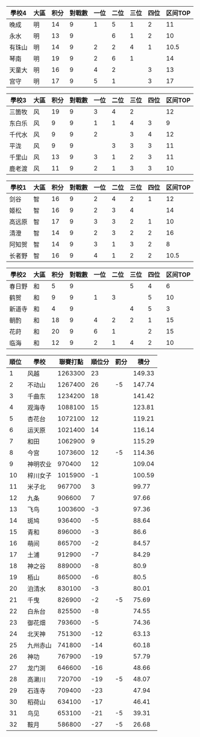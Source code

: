 | 學校4  | 大區 | 积分 | 對戰數 | 一位 | 二位 | 三位 | 四位 | 区间TOP |
| ------ | ---- | ---- | ------ | ---- | ---- | ---- | ---- | ------- |
| 晚成   | 明   | 14   | 9      | 1    | 5    | 1    | 2    | 11       |
| 永水   | 明   | 13   | 9      |      | 6    | 1    | 2    | 10       |
| 有珠山 | 明   | 14   | 9      | 2    | 2    | 4    | 1    | 10.5     |
| 琴南   | 明   | 19   | 9      | 2    | 6    | 1    |      | 14      |
| 天童大 | 明   | 16   | 9      | 4    | 2    |      | 3    | 13      |
| 宫守   | 明   | 17   | 9      | 5    | 1    |      | 3    | 17      |

| 學校3  | 大區 | 积分 | 對戰數 | 一位 | 二位 | 三位 | 四位 | 区间TOP |
| ------ | ---- | ---- | ------ | ---- | ---- | ---- | ---- | ------- |
| 三箇牧 | 风   | 19   | 9      | 3    | 4    | 2    |      | 12      |
| 东白乐 | 风   | 9    | 9      | 1    | 1    | 4    | 3    | 9       |
| 千代水 | 风   | 9    | 9      | 2    |      | 3    | 4    | 12     |
| 平泷   | 风   | 9    | 9      |      | 3    | 3    | 3    | 11      |
| 千里山 | 风   | 13   | 9      | 3    | 1    | 2    | 3    | 11      |
| 鹿老渡 | 风   | 11   | 9      | 2    | 1    | 3    | 3    | 10      |

| 學校1  | 大區 | 积分 | 對戰數 | 一位 | 二位 | 三位 | 四位 | 区间TOP |
| ------ | ---- | ---- | ------ | ---- | ---- | ---- | ---- | ------- |
| 剑谷   | 智   | 16   | 9      | 2    | 4    | 2    | 1    | 12      |
| 姬松   | 智   | 16   | 9      | 2    | 3    | 4    |      | 14      |
| 高远原 | 智   | 17   | 9      | 3    | 3    | 2    | 1    | 10       |
| 清澄   | 智   | 14   | 9      | 2    | 3    | 2   | 2    | 16      |
| 阿知贺 | 智   | 14   | 9      | 3    | 1    | 3    | 2    | 8       |
| 长者野 | 智   | 16   | 9      | 4    | 1    | 2    | 2    | 10.5     |

| 學校2  | 大區 | 积分 | 對戰數 | 一位 | 二位 | 三位 | 四位 | 区间TOP |
| ------ | ---- | ---- | ------ | ---- | ---- | ---- | ---- | ------- |
| 春日野 | 和   | 5    | 9      |      |      | 5    | 4    | 6       |
| 鹤贺   | 和   | 9    | 9      | 1    | 3    |      | 5    | 10       |
| 新道寺 | 和   | 4    | 9      |      |      | 4    | 5    | 3       |
| 朝酌   | 和   | 18   | 9      | 4    | 2    | 2    | 1    | 15      |
| 花莳   | 和   | 20   | 9      | 6    | 1    |      | 2    | 15      |
| 临海   | 和   | 12   | 9      | 2    | 1    | 4    | 2    | 10      |

順位|學校|聯賽打點|順位分|罰分|積分
-|-|-|-|-|-
1|风越|1263300|23||149.33
2|不动山|1267400|26|-5|147.74
3|千曲东|1234200|18||141.42
4|观海寺|1088100|15||123.81
5|杏花台|1072100|12||119.21
6|运天原|1021400|14||116.14
7|和田|1062900|9||115.29
8|今宫|1073600|12|-5|114.36
9|神明农业|970400|12||109.04
10|梓川女子|1015900|-1||100.59
11|米子北|967700|3||99.77
12|九条|906600|7||97.66
13|飞鸟|1003600|-3||97.36
14|斑鸠|936400|-5||88.64
15|青和|896000|-3||86.6
16|萌间|865700|-2||84.57
17|土浦|912900|-7||84.29
18|神之谷|889000|-8||80.9
19|栢山|865000|-6||80.5
20|泊清水|830100|-3||80.01
21|千曳|826900|-2|-5|75.69
22|白糸台|825500|-8||74.55
23|御花畑|793600|-5||74.36
24|北天神|751300|-12||63.13
25|九州赤山|741800|-14||60.18
26|神功|767900|-19||57.79
27|龙门渕|646600|-16||48.66
28|高濑川|720700|-19|-5|48.07
29|石连寺|709400|-23||47.94
30|稻荷山|634100|-17||46.41
31|鸟见|653100|-21|-5|39.31
32|鞍月|586800|-27|-5|26.68

